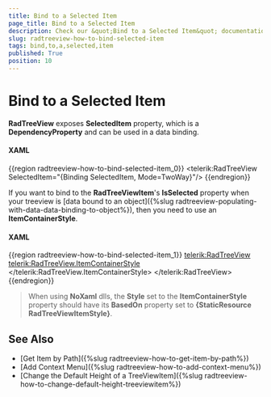 ```yaml
---
title: Bind to a Selected Item
page_title: Bind to a Selected Item
description: Check our &quot;Bind to a Selected Item&quot; documentation article for the RadTreeView WPF control.
slug: radtreeview-how-to-bind-selected-item
tags: bind,to,a,selected,item
published: True
position: 10
---
```


# Bind to a Selected Item

__RadTreeView__ exposes __SelectedItem__ property, which is a __DependencyProperty__ and can be used in a data binding.

#### __XAML__

{{region radtreeview-how-to-bind-selected-item_0}}
	<telerik:RadTreeView SelectedItem="{Binding SelectedItem, Mode=TwoWay}"/>
{{endregion}}

If you want to bind to the __RadTreeViewItem__'s __IsSelected__ property when your treeview is [data bound to an object]({%slug radtreeview-populating-with-data-data-binding-to-object%}), then you need to use an __ItemContainerStyle__.

#### __XAML__

{{region radtreeview-how-to-bind-selected-item_1}}
	<telerik:RadTreeView>
	    <telerik:RadTreeView.ItemContainerStyle>
	        <Style TargetType="telerik:RadTreeViewItem">
	            <Setter Property="IsSelected" Value="{Binding Path=Select, Mode=TwoWay}" />
	        </Style >
	    </telerik:RadTreeView.ItemContainerStyle>
	</telerik:RadTreeView>
	{{endregion}}

> When using __NoXaml__ dlls, the __Style__ set to the __ItemContainerStyle__ property should have its __BasedOn__ property set to __{StaticResource RadTreeViewItemStyle}__.

## See Also
 * [Get Item by Path]({%slug radtreeview-how-to-get-item-by-path%})
 * [Add Context Menu]({%slug radtreeview-how-to-add-context-menu%})
 * [Change the Default Height of a TreeViewItem]({%slug radtreeview-how-to-change-default-height-treeviewitem%})